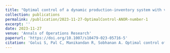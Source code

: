 ```yaml
---
title: "Optimal control of a dynamic production-inventory system with various cost criteria"
collection: publications
permalink: /publication/2023-11-27-OptimalControl-ANOR-number-1
excerpt: ''
date: 2023-11-27
venue: 'Annals of Operations Research'
paperurl: 'https://doi.org/10.1007/s10479-023-05716-5'
citation: 'Golui S, Pal C, Manikandan R, Sobhanan A. Optimal control of a dynamic production-inventory system with various cost criteria. Annals of Operations Research. 2023 Nov 27:1-29.'
---
```


